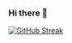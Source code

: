 ### Hi there 👋

[![GitHub Streak](https://streak-stats.demolab.com?user=tercierp&theme=merko&hide_border=true&date_format=j%20M%5B%20Y%5D)](https://git.io/streak-stats)
